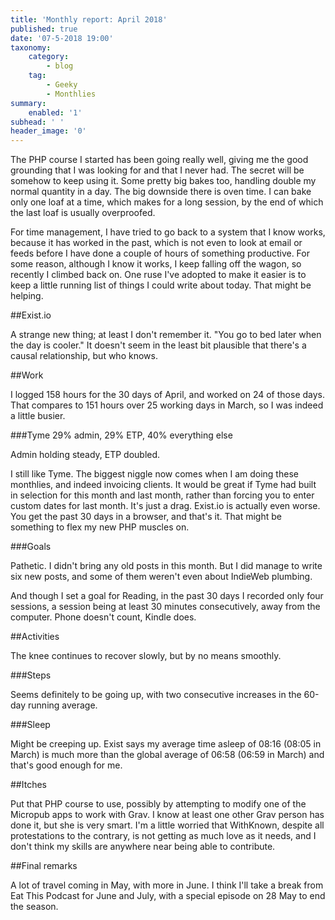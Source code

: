 ```yaml
---
title: 'Monthly report: April 2018'
published: true
date: '07-5-2018 19:00'
taxonomy:
    category:
        - blog
    tag:
        - Geeky
        - Monthlies
summary:
    enabled: '1'
subhead: ' '
header_image: '0'
---
```


The PHP course I started has been going really well, giving me the good grounding that I was looking for and that I never had. The secret will be somehow to keep using it. Some pretty big bakes too, handling double my normal quantity in a day. The big downside there is oven time. I can bake only one loaf at a time, which makes for a long session, by the end of which the last loaf is usually overproofed.

For time management, I have tried to go back to a system that I know works, because it has worked in the past, which is not even to look at email or feeds before I have done a couple of hours of something productive. For some reason, although I know it works, I keep falling off the wagon, so recently I climbed back on. One ruse I've adopted to make it easier is to keep a little running list of things I could write about today. That might be helping.

##Exist.io

A strange new thing; at least I don't remember it. "You go to bed later when the day is cooler." It doesn't seem in the least bit plausible that there's a causal relationship, but who knows.

##Work

I logged 158 hours for the 30 days of April, and worked on 24 of those days. That compares to 151 hours over 25 working days in March, so I was indeed a little busier.

###Tyme 29% admin, 29% ETP, 40% everything else

Admin holding steady, ETP doubled.

I still like Tyme. The biggest niggle now comes when I am doing these monthlies, and indeed invoicing clients. It would be great if Tyme had built in selection for this month and last month, rather than forcing you to enter custom dates for last month. It's just a drag. Exist.io is actually even worse. You get the past 30 days in a browser, and that's it. That might be something to flex my new PHP muscles on.

###Goals

Pathetic. I didn't bring any old posts in this month. But I did manage to write six new posts, and some of them weren't even about IndieWeb plumbing.

And though I set a goal for Reading, in the past 30 days I recorded only four sessions, a session being at least 30 minutes consecutively, away from the computer. Phone doesn't count, Kindle does.

##Activities

The knee continues to recover slowly, but by no means smoothly.

###Steps

Seems definitely to be going up, with two consecutive increases in the 60-day running average.

###Sleep

Might be creeping up. Exist says my average time asleep of 08:16 (08:05 in March) is much more than the global average of 06:58 (06:59 in March) and that's good enough for me.

##Itches

Put that PHP course to use, possibly by attempting to modify one of the Micropub apps to work with Grav. I know at least one other Grav person has done it, but she is very smart. I'm a little worried that WithKnown, despite all protestations to the contrary, is not getting as much love as it needs, and I don't think my skills are anywhere near being able to contribute.

##Final remarks

A lot of travel coming in May, with more in June. I think I'll take a break from Eat This Podcast for June and July, with a special episode on 28 May to end the season.
